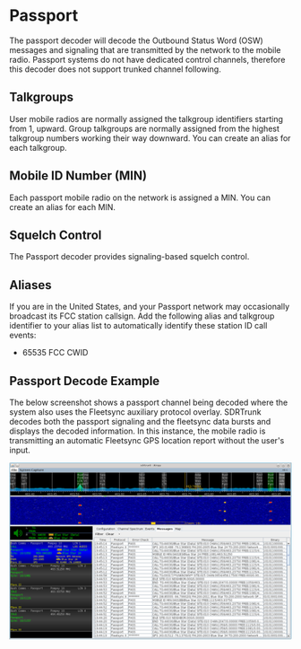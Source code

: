 # Passport #

The passport decoder will decode the Outbound Status Word (OSW) messages and 
signaling that are transmitted by the network to the mobile radio.  Passport
systems do not have dedicated control channels, therefore this decoder does not
support trunked channel following.

## Talkgroups ##

User mobile radios are normally assigned the talkgroup identifiers starting 
from 1, upward.  Group talkgroups are normally assigned from the highest 
talkgroup numbers working their way downward.  You can create an alias for each 
talkgroup.

## Mobile ID Number (MIN) ##

Each passport mobile radio on the network is assigned a MIN.  You can create 
an alias for each MIN.

## Squelch Control ##

The Passport decoder provides signaling-based squelch control.

## Aliases ##

If you are in the United States, and your Passport network may occasionally 
broadcast its FCC station callsign.  Add the following alias and talkgroup
identifier to your alias list to automatically identify these station ID
call events:

  * 65535 FCC CWID

## Passport Decode Example ##

The below screenshot shows a passport channel being decoded where the system
also uses the Fleetsync auxiliary protocol overlay.  SDRTrunk decodes both the 
passport signaling and the fleetsync data bursts and displays the decoded 
information.  In this instance, the mobile radio is transmitting an automatic
 Fleetsync GPS location report without the user's input.

![](images/passport_decoding.png)